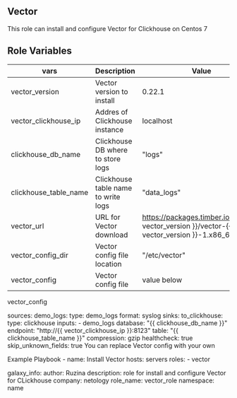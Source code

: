## Vector
This role can install and configure Vector for Clickhouse on Centos 7

## Role Variables
|vars	| Description	| Value	| Location |
|-----|-------------|-------|----------|
|vector_version |	Vector version to install	| 0.22.1	| defaults/main.yml |
|vector_clickhouse_ip	| Addres of Clickhouse instance |	localhost	| defaults/main.yml |
|clickhouse_db_name |	Clickhouse DB where to store logs	| "logs"	| defaults/main.yml |
|clickhouse_table_name	| Clickhouse table name to write logs	| "data_logs" |	defaults/main.yml |
|vector_url	| URL for Vector download	| https://packages.timber.io/vector/{{ vector_version }}/vector-{{ vector_version }}-1.x86_64.rpm	| vars/main.yml |
|vector_config_dir	| Vector config file location	| "/etc/vector"	| vars/main.yml |
|vector_config	| Vector config file	| value below	| default/main.yml |

vector_config 

  sources:
    demo_logs:
      type: demo_logs
      format: syslog
  sinks:
    to_clickhouse:
      type: clickhouse
      inputs:
        - demo_logs
      database: "{{ clickhouse_db_name }}"
      endpoint: "http://{{ vector_clickhouse_ip }}:8123"
      table: "{{ clickhouse_table_name }}"
      compression: gzip
      healthcheck: true
      skip_unknown_fields: true
You can replace Vector config with your own

Example Playbook
    - name: Install Vector
      hosts: servers
      roles:
        - vector





galaxy_info:
  author: Ruzina
  description: role for install and configure Vector for CLickhouse
  company: netology
  role_name: vector_role
  namespace: name
